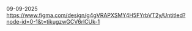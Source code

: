 09-09-2025
https://www.figma.com/design/g4gVRAPXSMY4H5FYrbVT2y/Untitled?node-id=0-1&t=tikugzwGCV6rlCUk-1